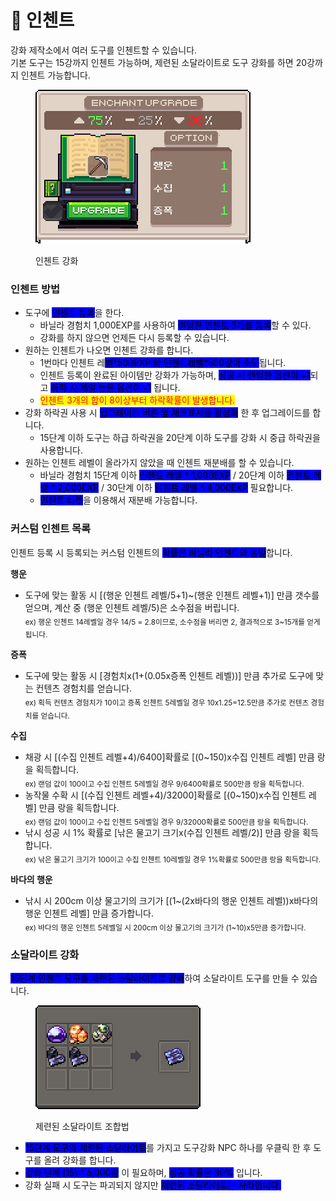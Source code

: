 # 📖 인첸트

강화 제작소에서 여러 도구를 인첸트할 수 있습니다.\
기본 도구는 15강까지 인첸트 가능하며, 제련된 소달라이트로 도구 강화를 하면 20강까지 인첸트 가능합니다.

<div align="left"><figure><img src=".gitbook/assets/6.png" alt=""><figcaption><p>인첸트 강화</p></figcaption></figure></div>

### **인첸트 방법**

* 도구에 <mark style="background-color:blue;">인첸트 등록</mark>을 한다.
  * 바닐라 경험치 1,000EXP를 사용하여 <mark style="background-color:blue;">랜덤한 인첸트 3개를 등록</mark>할 수 있다.
  * 강화를 하지 않으면 언제든 다시 등록할 수 있습니다.
* 원하는 인첸트가 나오면 인첸트 강화를 합니다.
  * 1번마다 인첸트  레<mark style="background-color:blue;">벨\*500EXP 와 인첸트레벨\*500랑이 소모</mark>됩니다.
  * 인첸트 등록이 완료된 아이템만 강화가 가능하며, <mark style="background-color:blue;">성공 시 랜덤한 옵션이 +1</mark>되고 <mark style="background-color:blue;">하락 시 제일 높은 옵션이 -1</mark>     됩니다.
  * <mark style="color:red;">인첸트 3개의 합이 8이상부터 하락확률이 발생합니다.</mark>
* 강화 하락권 사용 시 <mark style="background-color:blue;">업그레이드 버튼 옆 체크표시를 활성화</mark> 한 후 업그레이드를 합니다.
  * 15단계 이하 도구는 하급 하락권을 20단계 이하 도구를 강화 시 중급 하락권을 사용합니다.
* 원하는 인첸트 레벨이 올라가지 않았을 때 인첸트 재분배를 할 수 있습니다.
  * 바닐라 경험치 15단계 이하 <mark style="background-color:blue;">인첸트 레벨 \* 1,000EXP</mark> / 20단계 이하 <mark style="background-color:blue;">인첸트 레벨 \* 2,000EXP</mark> / 30단계 이하 <mark style="background-color:blue;">인첸트 레벨 \* 4,000EXP</mark> 필요합니다.
  * <mark style="background-color:blue;">인첸트 티켓</mark>을 이용해서 재분배 가능합니다.



### **커스텀 인첸트 목록**

인첸트 등록 시 등록되는 커스텀 인첸트의 <mark style="background-color:blue;">확률은 바닐라 인첸트와 동일</mark>합니다.

**행운**

* 도구에 맞는 활동 시 \[(행운 인첸트 레벨/5+1)\~(행운 인첸트 레벨+1)] 만큼 갯수를 얻으며, 계산 중 (행운 인첸트 레벨/5)은 소수점을 버립니다.\
  <sub>ex) 행운 인첸트 14레벨일 경우 14/5 = 2.8이므로, 소수점을 버리면 2, 결과적으로 3\~15개를 얻게 됩니다.</sub>

**증폭**

* 도구에 맞는 활동 시 \[경험치x(1+(0.05x증폭 인첸트 레벨))] 만큼 추가로 도구에 맞는 컨텐츠 경험치를 얻습니다.\
  <sub>ex) 획득 컨텐츠 경험치가 10이고 증폭 인첸트 5레벨일 경우 10x1.25=12.5만큼 추가로 컨텐츠 경험치를 얻습니다.</sub>

**수집**

* 채광 시 \[(수집 인첸트 레벨+4)/6400]확률로 \[(0\~150)x수집 인첸트 레벨] 만큼 랑을 획득합니다.\
  <sub>ex) 랜덤 값이 100이고 수집 인첸트 5레벨일 경우 9/6400확률로 500만큼 랑을 획득합니다.</sub>
* 농작물 수확 시 \[(수집 인첸트 레벨+4)/32000]확률로 \[(0\~150)x수집 인첸트 레벨] 만큼 랑을 획득합니다.\
  <sub>ex) 랜덤 값이 100이고 수집 인첸트 5레벨일 경우 9/32000확률로 500만큼 랑을 획득합니다.</sub>
* 낚시 성공 시 1% 확률로 \[​낚은 물고기 크기x(수집 인첸트 레벨/2)] 만큼 랑을 획득합니다.\
  <sub>ex) 낚은 물고기 크기가 100이고 수집 인첸트 10레벨일 경우 1%확률로 500만큼 랑을 획득합니다.</sub>

**바다의 행운**

* 낚시 시 200cm 이상 물고기의 크기가 ​\[(1\~(2x바다의 행운 인첸트 레벨))x바다의 행운 인첸트 레벨] 만큼 증가합니다.\
  <sub>ex) 바다의 행운 인첸트 5레벨일 시 200cm 이상 물고기의 크기가 (1\~10)x5만큼 증가합니다.</sub>



### **소달라이트 강화**

<mark style="background-color:blue;">15단계 인첸트 도구를 제련된 소달라이트로 강화</mark>하여 소달라이트 도구를 만들 수 있습니다.

<div align="left"><figure><img src=".gitbook/assets/7.png" alt=""><figcaption><p>제련된 소달라이트 조합법</p></figcaption></figure></div>

* <mark style="background-color:blue;">15단계 도구와 제련된 소달라이트</mark>를 가지고 도구강화 NPC 하나를 우클릭 한 후 도구를 올려 강화를 합니다.
* <mark style="background-color:blue;">강화 단계 (15) \* 5,000랑</mark> 이 필요하며, <mark style="background-color:blue;">성공 확률은 30%</mark> 입니다.
* 강화 실패 시 도구는 파괴되지 않지만 <mark style="background-color:blue;">제련된 소달라이트는 사라집니다.</mark>
